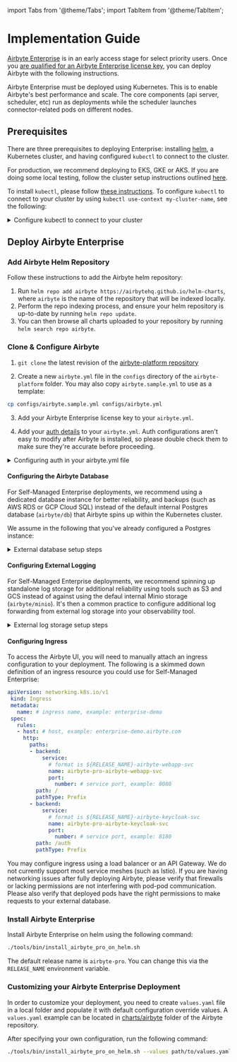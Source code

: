 import Tabs from '@theme/Tabs';
import TabItem from '@theme/TabItem';

# Implementation Guide

[Airbyte Enterprise](./README.md) is in an early access stage for select priority users. Once you [are qualified for an Airbyte Enterprise license key](https://airbyte.com/company/talk-to-sales), you can deploy Airbyte with the following instructions.

Airbyte Enterprise must be deployed using Kubernetes. This is to enable Airbyte's best performance and scale. The core components \(api server, scheduler, etc\) run as deployments while the scheduler launches connector-related pods on different nodes.

## Prerequisites

There are three prerequisites to deploying Enterprise: installing [helm](https://helm.sh/docs/intro/install/), a Kubernetes cluster, and having configured `kubectl` to connect to the cluster.

For production, we recommend deploying to EKS, GKE or AKS. If you are doing some local testing, follow the cluster setup instructions outlined [here](/deploying-airbyte/on-kubernetes-via-helm.md#cluster-setup).

To install `kubectl`, please follow [these instructions](https://kubernetes.io/docs/tasks/tools/). To configure `kubectl` to connect to your cluster by using `kubectl use-context my-cluster-name`, see the following:

<details>
    <summary>Configure kubectl to connect to your cluster</summary>
    <Tabs>
        <TabItem value="GKE" label="GKE" default> 
            <ol>
                <li>Configure <code>gcloud</code> with <code>gcloud auth login</code>.</li>
                <li>On the Google Cloud Console, the cluster page will have a "Connect" button, with a command to run locally: <code>gcloud container clusters get-credentials $CLUSTER_NAME --zone $ZONE_NAME --project $PROJECT_NAME</code></li>
                <li>Use <code>kubectl config get-contexts</code> to show the contexts available.</li>
                <li>Run <code>kubectl config use-context $GKE_CONTEXT</code> to access the cluster from kubectl.</li>
            </ol>
        </TabItem>
        <TabItem value="EKS" label="EKS">
            <ol>
                <li><a href="https://docs.aws.amazon.com/cli/latest/userguide/cli-chap-configure.html">Configure your AWS CLI</a> to connect to your project.</li>
                <li>Install <a href="https://eksctl.io/introduction/">eksctl</a>.</li>
                <li>Run <code>eksctl utils write-kubeconfig --cluster=$CLUSTER_NAME</code> to make the context available to kubectl.</li>
                <li>Use <code>kubectl config get-contexts</code> to show the contexts available.</li>
                <li>Run <code>kubectl config use-context $EKS_CONTEXT</code> to access the cluster with kubectl.</li>
            </ol>
        </TabItem>
    </Tabs>
</details>

## Deploy Airbyte Enterprise

### Add Airbyte Helm Repository

Follow these instructions to add the Airbyte helm repository:
1. Run `helm repo add airbyte https://airbytehq.github.io/helm-charts`, where `airbyte` is the name of the repository that will be indexed locally.
2. Perform the repo indexing process, and ensure your helm repository is up-to-date by running `helm repo update`.
3. You can then browse all charts uploaded to your repository by running `helm search repo airbyte`.

### Clone & Configure Airbyte

1. `git clone` the latest revision of the [airbyte-platform repository](https://github.com/airbytehq/airbyte-platform)

2. Create a new `airbyte.yml` file in the `configs` directory of the `airbyte-platform` folder. You may also copy `airbyte.sample.yml` to use as a template:

```sh
cp configs/airbyte.sample.yml configs/airbyte.yml
```

3. Add your Airbyte Enterprise license key to your `airbyte.yml`. 

4. Add your [auth details](/enterprise-setup/sso) to your `airbyte.yml`. Auth configurations aren't easy to modify after Airbyte is installed, so please double check them to make sure they're accurate before proceeding.

<details>
    <summary>Configuring auth in your airbyte.yml file</summary>

To configure SSO with Okta, add the following at the end of your `airbyte.yml` file:

```yaml
auth:   
    identity-providers:
        -   type: okta
            domain: $OKTA_DOMAIN
            app-name: $OKTA_APP_INTEGRATION_NAME
            client-id: $OKTA_CLIENT_ID
            client-secret: $OKTA_CLIENT_SECRET
```

To configure basic auth (deploy without SSO), remove the entire `auth:` section from your airbyte.yml config file. You will authenticate with the instance admin user and password included in the your `airbyte.yml`.

</details>

#### Configuring the Airbyte Database

For Self-Managed Enterprise deployments, we recommend using a dedicated database instance for better reliability, and backups (such as AWS RDS or GCP Cloud SQL) instead of the default internal Postgres database (`airbyte/db`) that Airbyte spins up within the Kubernetes cluster.

We assume in the following that you've already configured a Postgres instance:

<details>
<summary>External database setup steps</summary>

1. In the `charts/airbyte/values.yaml` file, disable the default Postgres database (`airbyte/db`):

```yaml
postgresql:
    enabled: false
```

2. In the `charts/airbyte/values.yaml` file, enable and configure the external Postgres database:

```yaml
externalDatabase:   
    host: ## Database host
    user: ## Non-root username for the Airbyte database
    database: db-airbyte ## Database name
    port: 5432 ## Database port number 
```

For the non-root user's password which has database access, you may use `password`, `existingSecret` or `jdbcUrl`. We recommend using `existingSecret`, or injecting sensitive fields from your own external secret store. Each of these parameters is mutually exclusive: 

```yaml
externalDatabase:
    ...
    password: ## Password for non-root database user
    existingSecret: ## The name of an existing Kubernetes secret containing the password.
    existingSecretPasswordKey: ## The Kubernetes secret key containing the password.
    jdbcUrl: "jdbc:postgresql://<user>:<password>@localhost:5432/db-airbyte" ## Full database JDBC URL. You can also add additional arguments.
```

The optional `jdbcUrl` field should be entered in the following format: `jdbc:postgresql://localhost:5432/db-airbyte`. We recommend against using this unless you need to add additional extra arguments can be passed to the JDBC driver at this time (e.g. to handle SSL).

</details>

#### Configuring External Logging

For Self-Managed Enterprise deployments, we recommend spinning up standalone log storage for additional reliability using tools such as S3 and GCS instead of against using the defaul internal Minio storage (`airbyte/minio`). It's then a common practice to configure additional log forwarding from external log storage into your observability tool.

<details>
<summary>External log storage setup steps</summary>

1. In the `charts/airbyte/values.yaml` file, disable the default Minio instance (`airbyte/minio`):

```yaml
minio:
  enabled: false
```

2. In the `charts/airbyte/values.yaml` file, enable and configure external log storage:


<Tabs>
<TabItem value="S3" label="S3">

```yaml
global:
    ...
    logs:
        storage:
            type: "S3"
        
        minio:
            enabled: false

        s3:
            enabled: true
            bucket: "" ## S3 bucket name that you've created.
            bucketRegion: "" ## e.g. us-east-1

        accessKey: ## AWS Access Key.
            password: ""
            existingSecret: "" ## The name of an existing Kubernetes secret containing the AWS Access Key.
            existingSecretKey: "" ## The Kubernetes secret key containing the AWS Access Key.

        secretKey: ## AWS Secret Access Key
            password:
            existingSecret: "" ## The name of an existing Kubernetes secret containing the AWS Secret Access Key.
            existingSecretKey: "" ## The name of an existing Kubernetes secret containing the AWS Secret Access Key.
```

For each of `accessKey` and `secretKey`, the `password` and `existingSecret` fields are mutually exclusive.

</TabItem>
<TabItem value="GKE" label="GKE" default> 


```yaml
global:
    ...
    logs:
        storage:
            type: "GCS"
        
        minio:
            enabled: false
            
        gcs:
            bucket: airbyte-dev-logs # GCS bucket name that you've created.
            credentials: "" ## ???
            credentialsJson: "" ## Base64 encoded json GCP credentials file contents
```

Note that the `credentials` and `credentialsJson` fields are mutually exclusive.

</TabItem>
</Tabs>
</details>


#### Configuring Ingress

To access the Airbyte UI, you will need to manually attach an ingress configuration to your deployment. The following is a skimmed down definition of an ingress resource you could use for Self-Managed Enterprise:

```yaml
apiVersion: networking.k8s.io/v1
 kind: Ingress
 metadata:
   name: # ingress name, example: enterprise-demo
 spec:
   rules:
   - host: # host, example: enterprise-demo.airbyte.com
     http:
       paths:
       - backend:
           service:
             # format is ${RELEASE_NAME}-airbyte-webapp-svc
             name: airbyte-pro-airbyte-webapp-svc 
             port:
               number: # service port, example: 8080
         path: /
         pathType: Prefix
       - backend:
           service:
             # format is ${RELEASE_NAME}-airbyte-keycloak-svc
             name: airbyte-pro-airbyte-keycloak-svc
             port:
               number: # service port, example: 8180
         path: /auth
         pathType: Prefix
```

You may configure ingress using a load balancer or an API Gateway. We do not currently support most service meshes (such as Istio). If you are having networking issues after fully deploying Airbyte, please verify that firewalls or lacking permissions are not interfering with pod-pod communication. Please also verify that deployed pods have the right permissions to make requests to your external database.

### Install Airbyte Enterprise

Install Airbyte Enterprise on helm using the following command:

```sh
./tools/bin/install_airbyte_pro_on_helm.sh
```

The default release name is `airbyte-pro`. You can change this via the `RELEASE_NAME` environment
variable.

### Customizing your Airbyte Enterprise Deployment

In order to customize your deployment, you need to create `values.yaml` file in a local folder and populate it with default configuration override values. A `values.yaml` example can be located in [charts/airbyte](https://github.com/airbytehq/airbyte-platform/blob/main/charts/airbyte/values.yaml) folder of the Airbyte repository.

After specifying your own configuration, run the following command:

```sh
./tools/bin/install_airbyte_pro_on_helm.sh --values path/to/values.yaml
```
